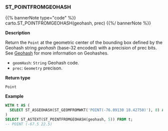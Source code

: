 ### ST_POINTFROMGEOHASH
{{% bannerNote type="code" %}}
carto.ST_POINTFROMGEOHASH(geohash, prec)
{{%/ bannerNote %}}

**Description**

Return the `Point` at the geometric center of the bounding box defined by the Geohash string _geohash_ (base-32 encoded) with a precision of prec bits. See [Geohash](https://www.geomesa.org/documentation/stable/user/appendix/utils.html#geohash) for more information on Geohashes.

* `geomHash`: `String` Geohash code.
* `prec`: `Geometry` precison.

**Return type**

`Point`

**Example**

```sql
WITH t AS (
  SELECT ST_ASGEOHASH(ST_GEOMFROMWKT('POINT(-76.09130 18.42750)'), 8) AS geohash
)
SELECT ST_ASTEXT(ST_POINTFROMGEOHASH(geohash, 5)) FROM t;
-- POINT (-67.5 22.5)
```